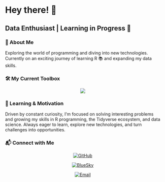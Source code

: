 # Hey there! 👋

## Data Enthusiast | Learning in Progress 🚀

### 💬 About Me
Exploring the world of programming and diving into new technologies.
Currently on an exciting journey of learning R 📚 and expanding my data
skills.

### 🛠 My Current Toolbox
<p align="center">
  <a href = "https://skillicons.dev">
    <img src="https://skillicons.dev/icons?i=r&theme=dark" />
  </a>
</p>

### 🌱 Learning & Motivation
Driven by constant curiosity, I'm focused on solving interesting problems and growing my skills in R programming, the Tidyverse ecosystem, and data science. Always eager to learn, explore new technologies, and turn challenges into opportunities.

### 📬 Connect with Me
<div align = "center">

[![GitHub](https://img.shields.io/badge/GitHub-rajodm-black?style=for-the-badge&logo=github&logoColor=white)](https://github.com/rajodm)

[![BlueSky](https://img.shields.io/badge/BlueSky-rajodm-blue?style=for-the-badge&logo=bluesky&logoColor=white)](https://bsky.app/profile/rajodm.bsky.social)

[![Email](https://img.shields.io/badge/Email-rajoandry028@gmail.com-red?style=for-the-badge&logo=gmail&logoColor=white)](mailto:rajoandry028@gmail.com)
</div>
